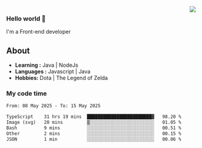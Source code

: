 <img align='right' src="https://github-readme-stats.vercel.app/api?username=jumodada&show_icons=true&theme=vue">

### Hello world 👋

I'm a Front-end developer 
    
## About
-  **Learning :** Java | NodeJs
-  **Languages :** Javascript | Java
-  **Hobbies:** Dota | The Legend of Zelda

### My code time

<!--START_SECTION:waka-->

```txt
From: 08 May 2025 - To: 15 May 2025

TypeScript    31 hrs 19 mins  ████████████████████████▓   98.20 %
Image (svg)   20 mins         ▒░░░░░░░░░░░░░░░░░░░░░░░░   01.05 %
Bash          9 mins          ░░░░░░░░░░░░░░░░░░░░░░░░░   00.51 %
Other         2 mins          ░░░░░░░░░░░░░░░░░░░░░░░░░   00.15 %
JSON          1 min           ░░░░░░░░░░░░░░░░░░░░░░░░░   00.06 %
```

<!--END_SECTION:waka-->

